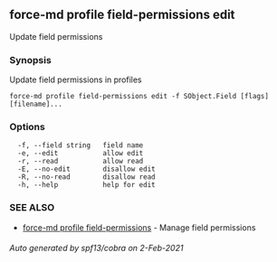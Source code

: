 ## force-md profile field-permissions edit

Update field permissions

### Synopsis

Update field permissions in profiles

```
force-md profile field-permissions edit -f SObject.Field [flags] [filename]...
```

### Options

```
  -f, --field string   field name
  -e, --edit           allow edit
  -r, --read           allow read
  -E, --no-edit        disallow edit
  -R, --no-read        disallow read
  -h, --help           help for edit
```

### SEE ALSO

* [force-md profile field-permissions](force-md_profile_field-permissions.md)	 - Manage field permissions

###### Auto generated by spf13/cobra on 2-Feb-2021
